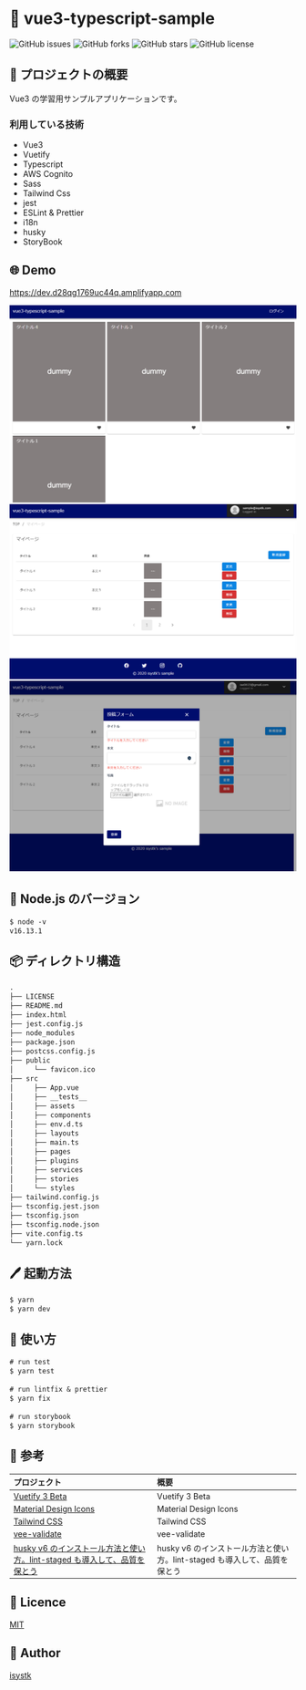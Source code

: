 🌙 vue3-typescript-sample
====

![GitHub issues](https://img.shields.io/github/issues/isystk/vue3-typescript-sample)
![GitHub forks](https://img.shields.io/github/forks/isystk/vue3-typescript-sample)
![GitHub stars](https://img.shields.io/github/stars/isystk/vue3-typescript-sample)
![GitHub license](https://img.shields.io/github/license/isystk/vue3-typescript-sample)

## 📗 プロジェクトの概要

Vue3 の学習用サンプルアプリケーションです。

### 利用している技術

- Vue3
- Vuetify 
- Typescript
- AWS Cognito
- Sass
- Tailwind Css
- jest
- ESLint & Prettier
- i18n
- husky
- StoryBook

## 🌐 Demo
https://dev.d28qg1769uc44q.amplifyapp.com

![TOP画面](./app1.png "TOP画面")
![マイページ一覧](./app2.png "マイページ一覧")
![投稿フォーム](./app3.png "投稿フォーム")


## 🔧  Node.js のバージョン
```shell
$ node -v
v16.13.1
```

## 📦 ディレクトリ構造

```
.
├── LICENSE
├── README.md
├── index.html
├── jest.config.js
├── node_modules
├── package.json
├── postcss.config.js
├── public
│     └── favicon.ico
├── src
│     ├── App.vue
│     ├── __tests__
│     ├── assets
│     ├── components
│     ├── env.d.ts
│     ├── layouts
│     ├── main.ts
│     ├── pages
│     ├── plugins
│     ├── services
│     ├── stories
│     └── styles
├── tailwind.config.js
├── tsconfig.jest.json
├── tsconfig.json
├── tsconfig.node.json
├── vite.config.ts
└── yarn.lock
```


## 🖊️ 起動方法

```shell
$ yarn
$ yarn dev
```

## 💬 使い方
```shell
# run test
$ yarn test

# run lintfix & prettier
$ yarn fix

# run storybook
$ yarn storybook
```

## 🎨 参考

| プロジェクト| 概要|
| :---------------------------------------| :-------------------------------|
| [Vuetify 3 Beta](https://next.vuetifyjs.com/en/getting-started/installation/)| Vuetify 3 Beta |
| [Material Design Icons](https://pictogrammers.github.io/@mdi/font/2.0.46/)| Material Design Icons |
| [Tailwind CSS](https://tailwindcss.com/docs/installation)| Tailwind CSS |
| [vee-validate](https://vee-validate.logaretm.com/v4/guide/components)| vee-validate |
| [husky v6 のインストール方法と使い方。lint-staged も導入して、品質を保とう](https://fwywd.com/tech/husky-setup)| husky v6 のインストール方法と使い方。lint-staged も導入して、品質を保とう |

## 🎫 Licence

[MIT](https://github.com/isystk/vue3-typescript-sample/blob/master/LICENSE)

## 👀 Author

[isystk](https://github.com/isystk)

